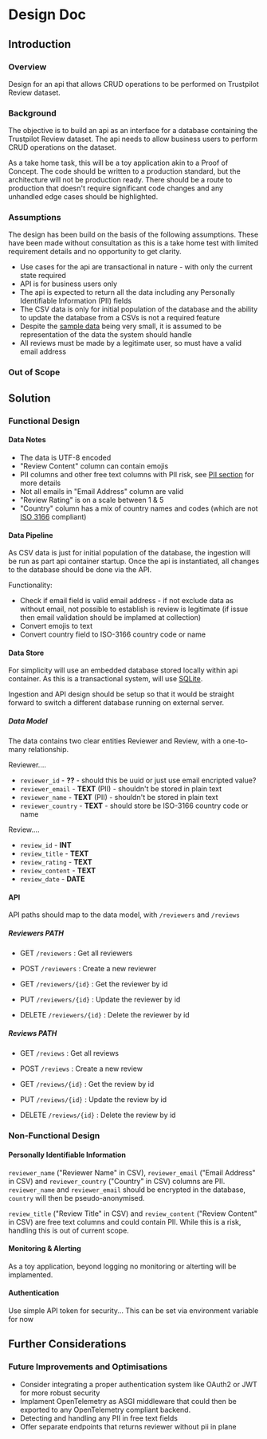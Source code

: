 # Design Doc

## Introduction

### Overview

Design for an api that allows CRUD operations to be performed on Trustpilot Review dataset.

### Background

The objective is to build an api as an interface for a database containing the Trustpilot Review dataset. The api needs to allow business users to perform CRUD operations on the dataset.

As a take home task, this will be a toy application akin to a Proof of Concept. The code should be written to a production standard, but the architecture will not be production ready. There should be a route to production that doesn't require significant code changes and any unhandled edge cases should be highlighted.

### Assumptions

The design has been build on the basis of the following assumptions. These have been made without consultation as this is a take home test with limited requirement details and no opportunity to get clarity.

- Use cases for the api are transactional in nature - with only the current state required
- API is for business users only
- The api is expected to return all the data including any Personally Identifiable Information (PII) fields
- The CSV data is only for initial population of the database and the ability to update the database from a CSVs is not a required feature
- Despite the [sample data](../data/dataops_tp_reviews.csv) being very small, it is assumed to be representation of the data the system should handle
- All reviews must be made by a legitimate user, so must have a valid email address

### Out of Scope

## Solution

### Functional Design

#### Data Notes

- The data is UTF-8 encoded
- "Review Content" column can contain emojis
- PII columns and other free text columns with PII risk, see [PII section](#personally-identifiable-information) for more details
- Not all emails in "Email Address" column are valid
- "Review Rating" is on a scale between 1 & 5
- "Country" column has a mix of country names and codes (which are not [ISO 3166](https://en.wikipedia.org/wiki/List_of_ISO_3166_country_codes) compliant)

#### Data Pipeline

As CSV data is just for initial population of the database, the ingestion will be run as part api container startup. Once the api is instantiated, all changes to the database should be done via the API.

Functionality:

- Check if email field is valid email address - if not exclude data as without email, not possible to establish is review is legitimate (if issue then email validation should be implamed at collection)
- Convert emojis to text
- Convert country field to ISO-3166 country code or name

#### Data Store

For simplicity will use an embedded database stored locally within api container. As this is a transactional system, will use [SQLite](https://www.sqlite.org/).

Ingestion and API design should be setup so that it would be straight forward to switch a different database running on external server.

##### Data Model

The data contains two clear entities Reviewer and Review, with a one-to-many relationship.

Reviewer....

- `reviewer_id` - **??** - should this be uuid or just use email encripted value?
- `reviewer_email` - **TEXT** (PII) - shouldn't be stored in plain text
- `reviewer_name` - **TEXT** (PII) - shouldn't be stored in plain text
- `reviewer_country` - **TEXT** - should store be ISO-3166 country code or name

Review....

- `review_id` - **INT**
- `review_title` - **TEXT**
- `review_rating` - **TEXT**
- `review_content` - **TEXT**
- `review_date` - **DATE**

#### API

API paths should map to the data model, with `/reviewers` and `/reviews`

##### Reviewers PATH

- GET `/reviewers` : Get all reviewers
- POST `/reviewers` : Create a new reviewer

- GET `/reviewers/{id}` : Get the reviewer by id
- PUT `/reviewers/{id}` : Update the reviewer by id
- DELETE `/reviewers/{id}` : Delete the reviewer by id

##### Reviews PATH

- GET `/reviews` : Get all reviews
- POST `/reviews` : Create a new review

- GET `/reviews/{id}` : Get the review by id
- PUT `/reviews/{id}` : Update the review by id
- DELETE `/reviews/{id}` : Delete the review by id

### Non-Functional Design

#### Personally Identifiable Information

`reviewer_name` ("Reviewer Name" in CSV), `reviewer_email` ("Email Address" in CSV) and `reviewer_country` ("Country" in CSV) columns are PII. `reviewer_name` and `reviewer_email` should be encrypted in the database, `country` will then be pseudo-anonymised.

`review_title` ("Review Title" in CSV) and `review_content` ("Review Content" in CSV) are free text columns and could contain PII. While this is a risk, handling this is out of current scope.

#### Monitoring & Alerting

As a toy application, beyond logging no monitoring or alterting will be implamented.

#### Authentication

Use simple API token for security... This can be set via environment variable for now

## Further Considerations

### Future Improvements and Optimisations

- Consider integrating a proper authentication system like OAuth2 or JWT for more robust security
- Implament OpenTelemetry as ASGI middleware that could then be exported to any OpenTelemetry compliant backend.
- Detecting and handling any PII in free text fields
- Offer separate endpoints that returns reviewer without pii in plane

